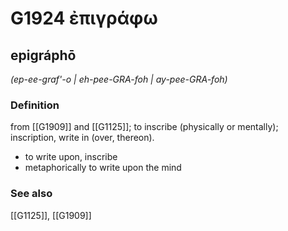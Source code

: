 # G1924 ἐπιγράφω

## epigráphō

_(ep-ee-graf'-o | eh-pee-GRA-foh | ay-pee-GRA-foh)_

### Definition

from [[G1909]] and [[G1125]]; to inscribe (physically or mentally); inscription, write in (over, thereon).

- to write upon, inscribe
- metaphorically to write upon the mind

### See also

[[G1125]], [[G1909]]

